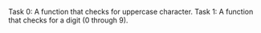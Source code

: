 Task 0: A function that checks for uppercase character.
Task 1: A function that checks for a digit (0 through 9).
